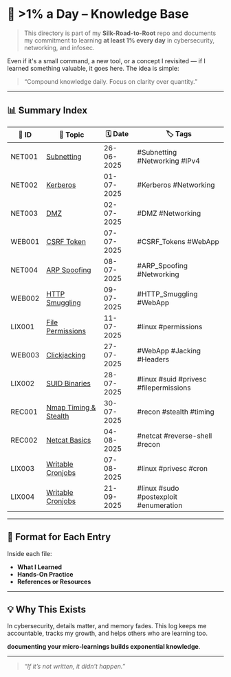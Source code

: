 # 🚀 >1% a Day – Knowledge Base

> This directory is part of my **Silk-Road-to-Root** repo and documents my commitment to learning **at least 1% every day** in cybersecurity, networking, and infosec.

Even if it's a small command, a new tool, or a concept I revisited — if I learned something valuable, it goes here. The idea is simple:
> “Compound knowledge daily. Focus on clarity over quantity.”

---

## 📊 Summary Index

| 🔢 ID | 📘 Topic                            | 🗓️ Date       | 🏷️ Tags                       |
|--------|-------------------------------------|---------------|--------------------------------|
| NET001 | [Subnetting](./Networking/NET001-Subnetting.md)                     | 26-06-2025    | #Subnetting #Networking #IPv4 |
| NET002 | [Kerberos](./Networking/NET002-Kerberos.md)                         | 01-07-2025    | #Kerberos #Networking |
| NET003 | [DMZ](./Networking/NET003-DMZ.md)                                   | 02-07-2025    | #DMZ #Networking |
| WEB001 | [CSRF Token](./Web%20Application/WEB001-CSRF-Tokens.md)             | 07-07-2025    | #CSRF_Tokens #WebApp |
| NET004 | [ARP Spoofing](./Networking/NET004-ARP_Spoofing.md)                 | 08-07-2025    | #ARP_Spoofing #Networking |
| WEB002 | [HTTP Smuggling](./Web%20Application/WEB002-HTTP-Smuggling.md)      | 09-07-2025    | #HTTP_Smuggling #WebApp |
| LIX001 | [File Permissions](./Linux/LIX001-File-Permissions.md)              | 11-07-2025    | #linux #permissions |
| WEB003 | [Clickjacking](./Web%20Application/WEB003-Clickjacking.md)          | 27-07-2025    | #WebApp #Jacking #Headers |
| LIX002 | [SUID Binaries](./Linux/LIX002-SUID-Binaraies.md)                   | 28-07-2025    | #linux #suid #privesc #filepermissions |
| REC001 | [Nmap Timing & Stealth](./Reconnaissance/REC001-Nmap-Timing.md)     | 30-07-2025    | #recon #stealth #timing |
| REC002 | [Netcat Basics](./Reconnaissance/REC002-Netcat-basics.md)           | 04-08-2025    | #netcat #reverse-shell #recon |
| LIX003 | [Writable Cronjobs](./Linux/LIX003-Writable-Cronjobs.md)            | 07-08-2025    | #linux #privesc #cron |
| LIX004 | [Writable Cronjobs](./Linux/LIX004-Checking-Sudo-Permissions.md)    | 21-09-2025    | #linux #sudo #postexploit #enumeration |
<!-- Add new entries below as needed -->

---

## 📁 Format for Each Entry

Inside each file:
- **What I Learned**
- **Hands-On Practice**
- **References or Resources**

---

## 💡 Why This Exists

In cybersecurity, details matter, and memory fades. This log keeps me accountable, tracks my growth, and helps others who are learning too.

**documenting your micro-learnings builds exponential knowledge**.

---

>  _“If it’s not written, it didn’t happen.”_  


